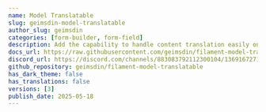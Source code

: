 ```yaml
---
name: Model Translatable
slug: geimsdin-model-translatable
author_slug: geimsdin
categories: [form-builder, form-field]
description: Add the capability to handle content translation easily on resources.
docs_url: https://raw.githubusercontent.com/geimsdin/filament-model-translatable/refs/tags/v2.1.0/README.md
discord_url: https://discord.com/channels/883083792112300104/1369167271456542752
github_repository: geimsdin/filament-model-translatable
has_dark_theme: false
has_translations: false
versions: [3]
publish_date: 2025-05-18
---
```

